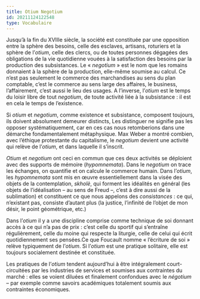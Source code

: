```yaml
---
title: Otium Negotium
id: 20211124122548
type: Vocabulaire
---
```


Jusqu’à la fin du XVIIIe siècle, la société est constituée par une opposition entre la sphère
des besoins, celle des esclaves, artisans, roturiers et la sphère de l’*otium*, celle des clercs, ou
de toutes personnes dégagées des obligations de la vie quotidienne vouées à la satisfaction
des besoins par la production des subsistances. Le « *negotium* » est le nom que les romains
donnaient à la sphère de la production, elle-même soumise au calcul. Ce n’est pas seulement
le commerce des marchandises au sens du plan comptable, c’est le commerce au sens large
des affaires, le business, l’affairement, c’est aussi le lieu des usages. A l’inverse, l’*otium* est le
temps du loisir libre de tout *negotium*, de toute activité liée à la subsistance : il est en cela le
temps de l’existence.

Si *otium* et *negotium*, comme existence et subsistance, composent toujours, ils doivent
absolument demeurer distincts, Les distinguer ne signifie pas les opposer systématiquement,
car en ces cas nous retomberions dans une démarche fondamentalement métaphysique. Max
Weber a montré combien, avec l’éthique protestante du capitalisme, le *negotium* devient une
activité qui relève de l’*otium*, et dans laquelle il s’inscrit.

*Otium* et *negotium* ont ceci en commun que ces deux activités se déploient avec des
supports de mémoire (*hypomnemata*). Dans le *negotium* on trace les échanges, on quantifie
et on calcule le commerce humain. Dans l’*otium*, les *hypomnemata* sont mis en œuvre
essentiellement dans la visée des objets de la contemplation, *skholè*, qui forment les idéalités
en général (les objets de l’idéalisation – au sens de Freud –, c’est à dire aussi de la
sublimation) et constituent ce que nous appelons des *consistances* : ce qui, n’existant pas,
consiste d’autant plus (la justice, l’infinité de l’objet de mon désir, le point géométrique, etc.)

Dans l’*otium* il y a une discipline comprise comme technique de soi donnant accès à ce qui
n’a pas de prix : c’est celle du sportif qui s’entraîne régulièrement, celle du moine qui
respecte la liturgie, celle de celui qui écrit quotidiennement ses pensées.Ce que Foucault
nomme « l’écriture de soi » relève typiquement de l’*otium*. Si l’*otium* est une pratique solitaire, elle est toujours socialement destinée et constituée.

Les pratiques de l’*otium* tendent aujourd’hui à être intégralement court-circuitées par les
industries de services et soumises aux contraintes du marché : elles se voient diluées et
finalement confondues avec le *négotium* – par exemple comme savoirs académiques
totalement soumis aux contraintes économiques.

 